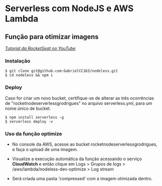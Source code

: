 # Serverless com NodeJS e AWS Lambda

## **Função para otimizar imagens**

<i>[Tutorial da RocketSeat no YouTube](https://www.youtube.com/watch?v=jiP45rEOEbA)</i>

### Instalação

    $ git clone git@github.com:GabrielCC163/nodeless.git
    $ cd nodeless && npm i

### Deploy

Caso for criar um novo bucket, certifique-se de alterar as três ocorrências de "rocketnodeserverlessgrodrigues" no arquivo serverless.yml, para um nome único de bucket.

    $ npm install serverless -g
    $ serverless deploy -v

### Uso da função optimize

- No console da AWS, acesse ao bucket rocketnodeserverlessgrodrigues, e faça o upload de uma imagem.

- Visualize a execução automática da função acessando o serviço **CloudWatch** e então clique em Logs > Grupos de logs > /aws/lambda/nodeless-dev-optimize > Log stream

- Será criada uma pasta 'compressed' com a imagem otimizada dentro.

